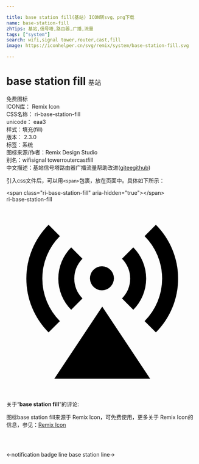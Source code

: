 ```yaml
---

title: base station fill(基站) ICON转svg、png下载
name: base-station-fill
zhTips: 基站,信号塔,路由器,广播,流量
tags: ["system"]
search: wifi,signal tower,router,cast,fill
image: https://iconhelper.cn/svg/remix/system/base-station-fill.svg

---
```


# base station fill  <small style="font-size: 60%;font-weight: 100">基站</small>


<div class="detail-page">
<p>
<span><span class="badge-success badge">免费图标</span> </span>
<br/>
<span>
ICON库：
<span class="badge-secondary badge">Remix Icon</span> 
</span>
<br/>
<span>
CSS名称：
<span class="badge-secondary badge">ri-base-station-fill</span> 
</span>
<br/>
<span>
unicode：
<span class="badge-secondary badge">eaa3</span> 
<copy-btn content='eaa3' btn-title=""></copy-btn>
<copy-btn :content='String.fromCodePoint(parseInt("eaa3", 16))' btn-title="复制U"></copy-btn>
</span><br/><span>样式：<span class="badge-light badge">填充(fill)</span></span>
<br/>
<span>
版本：
<span class="badge-secondary badge">2.3.0</span> 
</span><br/><span>标签：<span class="badge-light badge"><router-link to="/tags/system.html">系统</router-link></span></span>
<br/>
<span>图标来源/作者：<span class="badge-light badge">Remix Design Studio</span></span> 
<br/>
<span>别名：<span class="badge-light badge">wifi</span><span class="badge-light badge">signal tower</span><span class="badge-light badge">router</span><span class="badge-light badge">cast</span><span class="badge-light badge">fill</span></span><br/><span class="zh-detail">中文描述：<span class="badge-primary badge">基站</span><span class="badge-primary badge">信号塔</span><span class="badge-primary badge">路由器</span><span class="badge-primary badge">广播</span><span class="badge-primary badge">流量</span><span class="help-link"><span>帮助改进</span>(<a href="https://gitee.com/liuwave/icon-helper/edit/master/json/remix/system/base-station-fill.json" target="_blank" rel="noopener noreferrer">gitee</a><a href="https://github.com/liuwave/icon-helper/edit/master/json/remix/system/base-station-fill.json" target="_blank" rel="noopener noreferrer">github</a></span>)</span><br/>
</p>
</div>
<div class="alert alert-dark">
  <i class="ri-base-station-fill ri-xs"></i>
  <i class="ri-base-station-fill ri-sm"></i>
  <i class="ri-base-station-fill ri-lg"></i>
  <i class="ri-base-station-fill ri-2x"></i>
  <i class="ri-base-station-fill ri-3x"></i>
  <i class="ri-base-station-fill ri-5x"></i>
  <i class="ri-base-station-fill ri-7x"></i>
</div>
<div>
  <p>引入css文件后，可以用<code>&lt;span&gt;</code>包裹，放在页面中。具体如下所示：    
  </p>
  <div class="alert alert-primary" style="font-size: 14px">
    &lt;span class="ri-base-station-fill" aria-hidden="true"&gt;&lt;/span&gt;
    <copy-btn content='<span class="ri-base-station-fill" aria-hidden="true"></span>'></copy-btn>
  </div>
  <div class="alert alert-secondary">
    <i class="ri-base-station-fill"
    style="font-size: 24px"
    aria-hidden="true"></i> ri-base-station-fill
    <copy-btn content="ri-base-station-fill" btn-title="复制图标名称"></copy-btn>
  </div>
</div>
<div id="svg" class="svg-wrap">
<svg xmlns="http://www.w3.org/2000/svg" viewBox="0 0 24 24">
    <g>
        <path fill="none" d="M0 0h24v24H0z"/>
        <path d="M12 13l6 9H6l6-9zm-1.06-2.44a1.5 1.5 0 1 1 2.12-2.12 1.5 1.5 0 0 1-2.12 2.12zM5.281 2.783l1.415 1.415a7.5 7.5 0 0 0 0 10.606l-1.415 1.415a9.5 9.5 0 0 1 0-13.436zm13.436 0a9.5 9.5 0 0 1 0 13.436l-1.415-1.415a7.5 7.5 0 0 0 0-10.606l1.415-1.415zM8.11 5.611l1.414 1.414a3.5 3.5 0 0 0 0 4.95l-1.414 1.414a5.5 5.5 0 0 1 0-7.778zm7.778 0a5.5 5.5 0 0 1 0 7.778l-1.414-1.414a3.5 3.5 0 0 0 0-4.95l1.414-1.414z"/>
    </g>
</svg>

</div>
<detail full-name='ri-base-station-fill'></detail>  
<div class="icon-detail__container">
<p>关于“<b>base station fill</b>”的评论:</p>
</div>
<Vssue title="关于“base station fill”的评论" />    
<div><p>图标base station fill来源于 Remix Icon，可免费使用，更多关于  Remix Icon的信息，参见：<a target="_blank" href="https://iconhelper.cn/remix.html">Remix Icon</a>
</p></div>

<div style="padding:2rem 0 " class="page-nav"><p class="inner"><span class="prev">←<router-link to="/icon/system/notification-badge-line.html">notification badge line</router-link></span> <span class="next"><router-link to="/icon/system/base-station-line.html">base station line</router-link>→</span></p></div>
